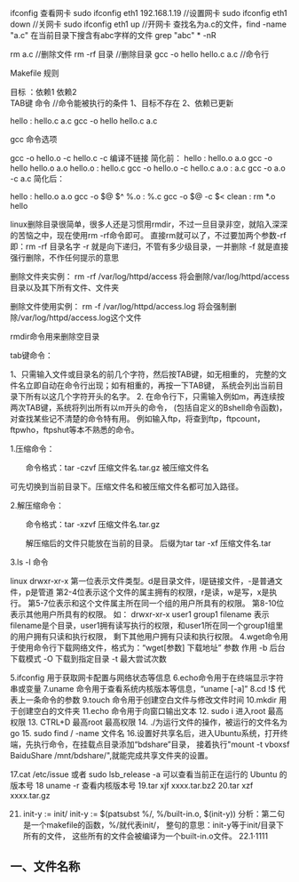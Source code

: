 ifconfig 查看网卡
sudo ifconfig eth1 192.168.1.19  //设置网卡
sudo ifconfig eth1 down //关网卡
sudo ifconfig eth1 up //开网卡
查找名为a.c的文件，find -name "a.c"
在当前目录下搜含有abc字样的文件 grep "abc" * -nR

rm a.c //删除文件
rm -rf 目录 //删除目录
gcc -o hello hello.c a.c //命令行

Makefile 规则

目标 ：依赖1 依赖2  
TAB键	命令		//命令能被执行的条件 1、目标不存在 2、依赖已更新

hello : hello.c a.c
	gcc -o hello hello.c a.c
	
gcc 命令选项

gcc -o hello.o -c hello.c
-c 编译不链接 
简化前：
hello : hello.o a.o
	gcc -o hello hello.o a.o
hello.o : hello.c
	gcc -o hello.o -c hello.c
a.o	: a.c
	gcc -o a.o -c a.c
简化后：

hello : hello.o a.o
	gcc -o $@ $^
%.o : %.c
	gcc -o $@ -c $<
clean :
	rm *.o hello

linux删除目录很简单，很多人还是习惯用rmdir，不过一旦目录非空，就陷入深深的苦恼之中，现在使用rm -rf命令即可。
直接rm就可以了，不过要加两个参数-rf 即：rm -rf 目录名字
-r 就是向下递归，不管有多少级目录，一并删除
-f 就是直接强行删除，不作任何提示的意思

删除文件夹实例：
rm -rf /var/log/httpd/access
将会删除/var/log/httpd/access目录以及其下所有文件、文件夹

删除文件使用实例：
rm -f /var/log/httpd/access.log
将会强制删除/var/log/httpd/access.log这个文件



rmdir命令用来删除空目录

tab键命令：

1、只需输入文件或目录名的前几个字符，然后按TAB键，如无相重的，
完整的文件名立即自动在命令行出现；如有相重的，再按一下TAB键，
系统会列出当前目录下所有以这几个字符开头的名字。 
2. 在命令行下，只需输入例如m，再连续按两次TAB键，系统将列出所有以m开头的命令，
(包括自定义的Bshell命令函数)，对查找某些记不清楚的命令特有用。
例如输入ftp，将查到ftp，ftpcount，ftpwho，ftpshut等本不熟悉的命令。

1.压缩命令：

　　命令格式：tar  -czvf   压缩文件名.tar.gz   被压缩文件名

  可先切换到当前目录下。压缩文件名和被压缩文件名都可加入路径。

2.解压缩命令：

　　命令格式：tar  -xzvf   压缩文件名.tar.gz

　　解压缩后的文件只能放在当前的目录。
后缀为tar
    tar -xf 压缩文件名.tar

3.ls -l 命令

linux drwxr-xr-x
第一位表示文件类型。d是目录文件，l是链接文件，-是普通文件，p是管道
第2-4位表示这个文件的属主拥有的权限，r是读，w是写，x是执行。
第5-7位表示和这个文件属主所在同一个组的用户所具有的权限。
第8-10位表示其他用户所具有的权限。
如：
drwxr-xr-x   user1  group1       filename
表示filename是个目录，user1拥有读写执行的权限，和user1所在同一个group1组里的用户拥有只读和执行权限，
剩下其他用户拥有只读和执行权限。
4.wget命令用于使用命令行下载网络文件，格式为：“wget[参数] 下载地址”
参数 作用
-b   后台下载模式
-O   下载到指定目录
-t   最大尝试次数

5.ifconfig 用于获取网卡配置与网络状态等信息
6.echo命令用于在终端显示字符串或变量
7.uname 命令用于查看系统内核版本等信息，“uname [-a]”
8.cd !$ 代表上一条命令的参数
9.touch 命令用于创建空白文件与修改文件时间
10.mkdir 用于创建空白的文件夹
11.echo 命令用于向窗口输出文本
12. sudo i 进入root 最高权限
13. CTRL+D 最高root 最高权限
14. ./为运行文件的操作，被运行的文件名为go
15. sudo find / -name 文件名
16.设置好共享名后，进入Ubuntu系统，打开终端，先执行命令，在挂载点目录添加“bdshare”目录，
接着执行"mount -t vboxsf BaiduShare /mnt/bdshare/",就能完成共享文件夹的设置。

17.cat /etc/issue 或者 sudo lsb_release -a 可以查看当前正在运行的 Ubuntu 的版本号
18 uname -r 查看内核版本号
19.tar xjf xxxx.tar.bz2
20.tar xzf xxxx.tar.gz

21. init-y := init/
init-y := $(patsubst %/, %/built-in.o, $(init-y))
分析：第二句是一个makefile的函数，%/就代表init/，
整句的意思：init-y等于init/目录下所有的文件，
这些所有的文件会被编译为一个built-in.o文件。
22.1·1111
## 一、文件名称
